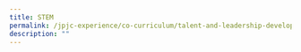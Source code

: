 ```yaml
---
title: STEM
permalink: /jpjc-experience/co-curriculum/talent-and-leadership-development-programme/stem/
description: ""
---
```

